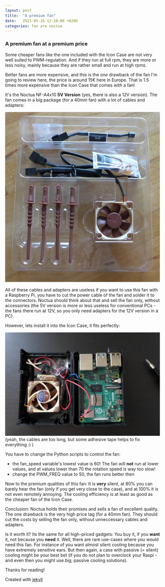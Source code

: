 ```yaml
---
layout: post
title:  "A premium fan"
date:   2021-05-16 12:28:06 +0200
categories: fan arm noctua
---
```

### A premium fan at a premium price

Some cheaper fans like the one included with the Icon Case are not very well suited to PWM-regulation. And if they run at full rpm, they are more or less noisy, mainly because they are rather small and run at high rpms.

Better fans are more expensive, and this is the _one_ drawback of the fan I'm going to review here, the price is around 15€ here in Europe. That is 1.5 times more expensive than the Icon Case that comes _with_ a fan!

It's the Noctua NF-A4x10 **5V Version** (yes, there is also a 12V version). The fan comes in a big package (for a 40mm fan) with a lot of cables and adapters:

![noctua_package image](/images/noctua01.jpg)

All of these cables and adapters are useless if you want to use this fan with a Raspberry Pi, you have to cut the power cable of the fan and solder it to the connectors. Noctua should think about that and sell the fan only, without accessories (the 5V version is more or less useless for conventional PCs - the fans there run at 12V, so you only need adapters for the 12V version in a PC).

However, lets install it into the Icon Case, it fits perfectly:

![noctua_icon_case image](/images/noctua02.jpg)
(yeah, the cables are too long, but some adhesive tape helps to fix everything :) )

You have to change the Python scripts to control the fan:

* the fan_speed variable's lowest value is 60! The fan will **not** run at lower values, and at values lower than 70 the rotation speed is way too slow!
* change the PWM_FREQ value to 50, the fan runs better then

Now to the premium qualities of this fan: It is **very** silent, at 80% you can barely hear the fan (only if you get very close to the case), and at 100% it is not even remotely annoying. The cooling efficiency is at least as good as the cheaper fan of the Icon Case.

Conclusion: Noctua holds their promises and sells a fan of excellent quality. The one drawback is the very high price tag (for a 40mm fan). They should cut the costs by selling the fan only, without unneccessary cables and adapters.

Is it worth it? Its the same for all high-priced gadgets: You buy it, if you **want** it, not because you **need** it. Well, there are rare use-cases where you would need this fan. For instance of you want almost silent cooling because you have extremely sensitive ears. But then again, a case with passive (= silent) cooling might be your best bet (if you do not plan to overclock your Raspi - and even then you might use *big*, passive cooling solutions).

Thanks for reading!

Created with [jekyll][jekyll-link]

[jekyll-link]: https://jekyllrb.com/
